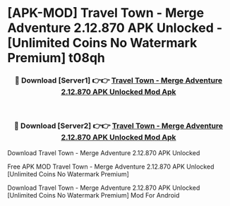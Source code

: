 # [APK-MOD] Travel Town - Merge Adventure 2.12.870 APK Unlocked - [Unlimited Coins No Watermark Premium] t08qh



<div align="center">
<h3>🔴 Download [Server1] 👉👉 <a href="https://momento.my/?title=Travel_Town_-_Merge_Adventure_2.12.870_APK_Unlocked">Travel Town - Merge Adventure 2.12.870 APK Unlocked Mod Apk</a></h3><br>

<h3>🔴 Download [Server2] 👉👉 <a href="https://momento.my/?title=Travel_Town_-_Merge_Adventure_2.12.870_APK_Unlocked">Travel Town - Merge Adventure 2.12.870 APK Unlocked Mod Apk</a></h3>
</div>



Download Travel Town - Merge Adventure 2.12.870 APK Unlocked 

Free APK MOD Travel Town - Merge Adventure 2.12.870 APK Unlocked [Unlimited Coins No Watermark Premium]

Download Travel Town - Merge Adventure 2.12.870 APK Unlocked [Unlimited Coins No Watermark Premium] Mod For Android
